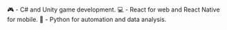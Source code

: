 🎮 - C# and Unity game development. 
💻 - React for web and React Native for mobile. 
🚀 - Python for automation and data analysis.
